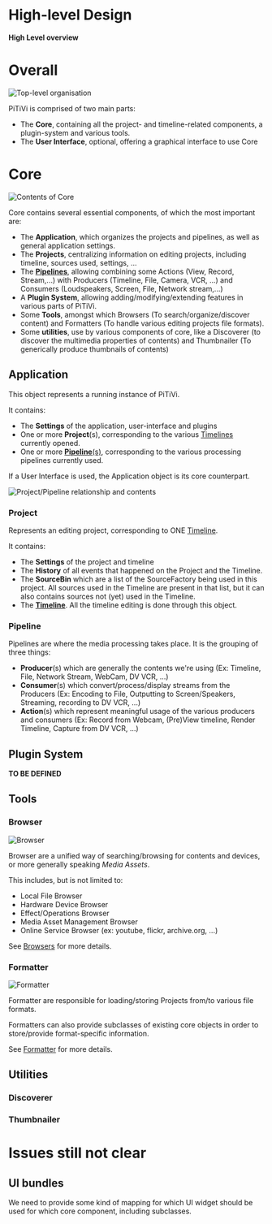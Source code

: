 # High-level Design

**High Level overview**

# Overall

![Top-level organisation](Top-level-uicore.png "Top-level organisation")

PiTiVi is comprised of two main parts:

-   The **Core**, containing all the project- and timeline-related
    components, a plugin-system and various tools.
-   The **User Interface**, optional, offering a graphical interface to
    use Core

# Core

![Contents of Core](Top-level-core-only.png "Contents of Core")

Core contains several essential components, of which the most important
are:

-   The **Application**, which organizes the projects and pipelines, as
    well as general application settings.
-   The **Projects**, centralizing information on editing projects,
    including timeline, sources used, settings, ...
-   The [**Pipelines**](design/2008_design/2008_Architectural_Redesign/Pipeline.md), allowing
    combining some Actions (View, Record, Stream,...) with Producers
    (Timeline, File, Camera, VCR, ...) and Consumers (Loudspeakers,
    Screen, File, Network stream,...)
-   A **Plugin System**, allowing adding/modifying/extending features in
    various parts of PiTiVi.
-   Some **Tools**, amongst which Browsers (To search/organize/discover
    content) and Formatters (To handle various editing projects file
    formats).
-   Some **utilities**, use by various components of core, like a
    Discoverer (to discover the multimedia properties of contents) and
    Thumbnailer (To generically produce thumbnails of contents)

## Application

This object represents a running instance of PiTiVi.

It contains:

-   The **Settings** of the application, user-interface and plugins
-   One or more **Project**(s), corresponding to the various
    [Timelines](design/2008_design/2008_Architectural_Redesign/Timeline.md) currently opened.
-   One or more [**Pipeline**(s)](design/2008_design/2008_Architectural_Redesign/Pipeline.md),
    corresponding to the various processing pipelines currently used.

If a User Interface is used, the Application object is its core
counterpart.

![Project/Pipeline relationship and
contents](Top-level-project-pipeline.png "Project/Pipeline relationship and contents")

### Project

Represents an editing project, corresponding to ONE
[Timeline](design/2008_design/2008_Architectural_Redesign/Timeline.md).

It contains:

-   The **Settings** of the project and timeline
-   The **History** of all events that happened on the Project and the
    Timeline.
-   The **SourceBin** which are a list of the SourceFactory being used
    in this project. All sources used in the Timeline are present in
    that list, but it can also contains sources not (yet) used in the
    Timeline.
-   The [**Timeline**](design/2008_design/2008_Architectural_Redesign/Timeline.md). All the
    timeline editing is done through this object.

### Pipeline

Pipelines are where the media processing takes place. It is the grouping
of three things:

-   **Producer**(s) which are generally the contents we're using (Ex:
    Timeline, File, Network Stream, WebCam, DV VCR, ...)
-   **Consumer**(s) which convert/process/display streams from the
    Producers (Ex: Encoding to File, Outputting to Screen/Speakers,
    Streaming, recording to DV VCR, ...)
-   **Action**(s) which represent meaningful usage of the various
    producers and consumers (Ex: Record from Webcam, (Pre)View timeline,
    Render Timeline, Capture from DV VCR, ...)

## Plugin System

**TO BE DEFINED**

## Tools

### Browser

![Browser](images/Browser-functional.png "Browser")

Browser are a unified way of searching/browsing for contents and
devices, or more generally speaking *Media Assets*.

This includes, but is not limited to:

-   Local File Browser
-   Hardware Device Browser
-   Effect/Operations Browser
-   Media Asset Management Browser
-   Online Service Browser (ex: youtube, flickr, archive.org, ...)

See [Browsers](design/2008_design/2008_Architectural_Redesign/Browsers.md) for
more details.

### Formatter

![Formatter](Formatter-functional.png "Formatter")

Formatter are responsible for loading/storing Projects from/to various
file formats.

Formatters can also provide subclasses of existing core objects in order
to store/provide format-specific information.

See [Formatter](design/2008_design/2008_Architectural_Redesign/Formatter.md)
for more details.

## Utilities

### Discoverer

### Thumbnailer

# Issues still not clear

## UI bundles

We need to provide some kind of mapping for which UI widget should be
used for which core component, including subclasses.
